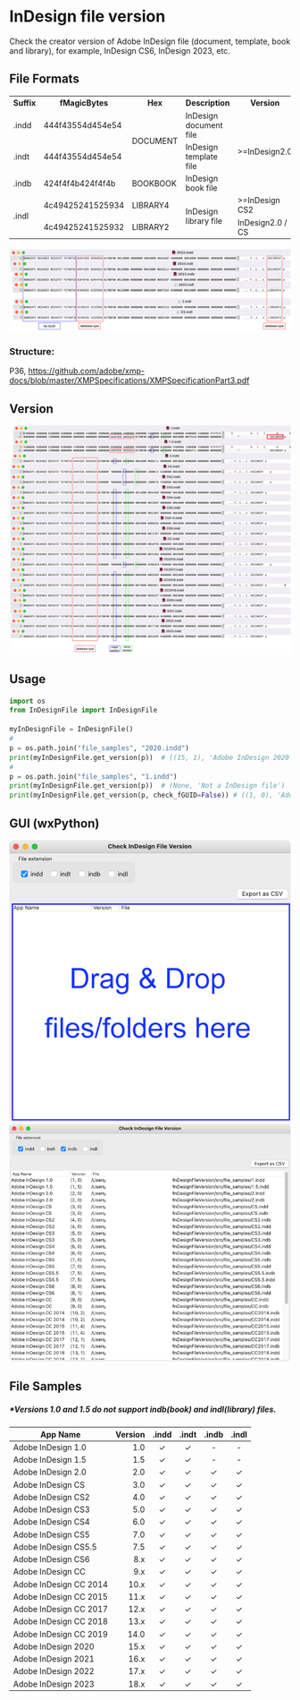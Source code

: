 # InDesign file version
Check the creator version of Adobe InDesign file (document, template, book and library), for example, InDesign CS6, InDesign 2023, etc.


## File Formats
<table>
    <tr>
        <th>Suffix</th>
        <th>fMagicBytes</th>
        <th>Hex</th>
        <th>Description</th>
        <th>Version</th>
    </tr>
    <tr>
        <td>.indd</td>
        <td>444f43554d454e54</td>
        <td rowspan="2">DOCUMENT</td>
        <td>InDesign document file</td>
        <td rowspan="3">&gt;=InDesign2.0</td>
    </tr>
    <tr>
        <td>.indt</td>
        <td>444f43554d454e54</td>
        <td>InDesign template file</td>
    </tr>
    <tr>
        <td>.indb</td>
        <td>424f4f4b424f4f4b</td>
        <td>BOOKBOOK</td>
        <td>InDesign book file</td>
    </tr>
    <tr>
        <td rowspan="2">.indl</td>
        <td>4c49425241525934</td>
        <td>LIBRARY4</td>
        <td rowspan="2">InDesign library file</td>
        <td>&gt;=InDesign CS2</td>
    </tr>
    <tr>
        <td>4c49425241525932</td>
        <td>LIBRARY2</td>
        <td>InDesign2.0 / CS</td>
    </tr>
</table>

![format](format.png)
### Structure:
P36, https://github.com/adobe/xmp-docs/blob/master/XMPSpecifications/XMPSpecificationPart3.pdf


## Version
![format](version.png)


## Usage
```py
import os
from InDesignFile import InDesignFile

myInDesignFile = InDesignFile()
#
p = os.path.join("file_samples", "2020.indd")
print(myInDesignFile.get_version(p))  # ((15, 1), 'Adobe InDesign 2020')
#
p = os.path.join("file_samples", "1.indd")
print(myInDesignFile.get_version(p))  # (None, 'Not a InDesign file')
print(myInDesignFile.get_version(p, check_fGUID=False)) # ((1, 0), 'Adobe InDesign 1.0')
```
## GUI (wxPython)
![GUI_usage](GUI_usage.png)
![GUI_result](GUI_result.png)

## File Samples
##### *Versions 1.0 and 1.5 do not support indb(book) and indl(library) files.
| App Name | Version | .indd | .indt | .indb | .indl |
| - | ---: | :---: | :-: | :-: | :-: |
|Adobe InDesign 1.0|1.0|✓|✓|-|-|
|Adobe InDesign 1.5|1.5|✓|✓|-|-|
|Adobe InDesign 2.0|2.0|✓|✓|✓|✓|
|Adobe InDesign CS|3.0|✓|✓|✓|✓|
|Adobe InDesign CS2|4.0|✓|✓|✓|✓|
|Adobe InDesign CS3|5.0|✓|✓|✓|✓|
|Adobe InDesign CS4|6.0|✓|✓|✓|✓|
|Adobe InDesign CS5|7.0|✓|✓|✓|✓|
|Adobe InDesign CS5.5|7.5|✓|✓|✓|✓|
|Adobe InDesign CS6|8.x|✓|✓|✓|✓|
|Adobe InDesign CC|9.x|✓|✓|✓|✓|
|Adobe InDesign CC 2014|10.x|✓|✓|✓|✓|
|Adobe InDesign CC 2015|11.x|✓|✓|✓|✓|
|Adobe InDesign CC 2017|12.x|✓|✓|✓|✓|
|Adobe InDesign CC 2018|13.x|✓|✓|✓|✓|
|Adobe InDesign CC 2019|14.0|✓|✓|✓|✓|
|Adobe InDesign 2020|15.x|✓|✓|✓|✓|
|Adobe InDesign 2021|16.x|✓|✓|✓|✓|
|Adobe InDesign 2022|17.x|✓|✓|✓|✓|
|Adobe InDesign 2023|18.x|✓|✓|✓|✓|